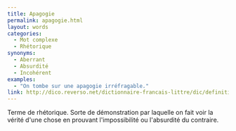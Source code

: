 ```yaml
---
title: Apagogie
permalink: apagogie.html
layout: words
categories:
  - Mot complexe
  - Rhétorique
synonyms:
  - Aberrant
  - Absurdité
  - Incohérent
examples:
  - "On tombe sur une apagogie irréfragable."
link: http://dico.reverso.net/dictionnaire-francais-littre/dic/definition/apagogie/3042
---
```


Terme de rhétorique. Sorte de démonstration par laquelle on fait voir la vérité d'une chose en prouvant l'impossibilité ou l'absurdité du contraire.

